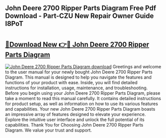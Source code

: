 ## John Deere 2700 Ripper Parts Diagram Free Pdf Download - Part-CZU New Repair Owner Guide I8PoT

# <h2><a href="http://dfhj5f.blite.top/?on=John+Deere+2700+Ripper+Parts+Diagram">🔗Download New 👉🔴 John Deere 2700 Ripper Parts Diagram</a></h2>

[![John Deere 2700 Ripper Parts Diagram download](https://i.imgur.com/lujVjoI.png)](http://dfhj5f.blite.top/?on=John+Deere+2700+Ripper+Parts+Diagram)
Greetings and welcome to the user manual for your newly bought John Deere 2700 Ripper Parts Diagram. This manual is designed to help you navigate the features and functions of your product with ease. Inside, you will find detailed instructions for installation, usage, maintenance, and troubleshooting. Before you begin using your John Deere 2700 Ripper Parts Diagram, please take a moment to read this manual carefully. It contains detailed instructions for product setup, as well as information on how to use its various features and capabilities. Your new John Deere 2700 Ripper Parts Diagram boasts an impressive array of features designed to elevate your experience. Explore the intuitive user interface and unlock the full potential of its capabilities. Thank You for Choosing John Deere 2700 Ripper Parts Diagram. We value your trust and support.
